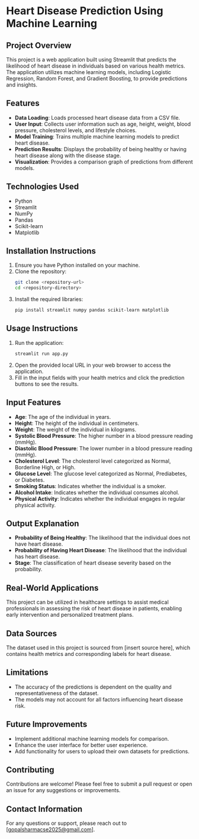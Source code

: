# Heart Disease Prediction Using Machine Learning

## Project Overview
This project is a web application built using Streamlit that predicts the likelihood of heart disease in individuals based on various health metrics. The application utilizes machine learning models, including Logistic Regression, Random Forest, and Gradient Boosting, to provide predictions and insights.

## Features
- **Data Loading**: Loads processed heart disease data from a CSV file.
- **User Input**: Collects user information such as age, height, weight, blood pressure, cholesterol levels, and lifestyle choices.
- **Model Training**: Trains multiple machine learning models to predict heart disease.
- **Prediction Results**: Displays the probability of being healthy or having heart disease along with the disease stage.
- **Visualization**: Provides a comparison graph of predictions from different models.

## Technologies Used
- Python
- Streamlit
- NumPy
- Pandas
- Scikit-learn
- Matplotlib

## Installation Instructions
1. Ensure you have Python installed on your machine.
2. Clone the repository:
   ```bash
   git clone <repository-url>
   cd <repository-directory>
   ```
3. Install the required libraries:
   ```bash
   pip install streamlit numpy pandas scikit-learn matplotlib
   ```

## Usage Instructions
1. Run the application:
   ```bash
   streamlit run app.py
   ```
2. Open the provided local URL in your web browser to access the application.
3. Fill in the input fields with your health metrics and click the prediction buttons to see the results.

## Input Features
- **Age**: The age of the individual in years.
- **Height**: The height of the individual in centimeters.
- **Weight**: The weight of the individual in kilograms.
- **Systolic Blood Pressure**: The higher number in a blood pressure reading (mmHg).
- **Diastolic Blood Pressure**: The lower number in a blood pressure reading (mmHg).
- **Cholesterol Level**: The cholesterol level categorized as Normal, Borderline High, or High.
- **Glucose Level**: The glucose level categorized as Normal, Prediabetes, or Diabetes.
- **Smoking Status**: Indicates whether the individual is a smoker.
- **Alcohol Intake**: Indicates whether the individual consumes alcohol.
- **Physical Activity**: Indicates whether the individual engages in regular physical activity.

## Output Explanation
- **Probability of Being Healthy**: The likelihood that the individual does not have heart disease.
- **Probability of Having Heart Disease**: The likelihood that the individual has heart disease.
- **Stage**: The classification of heart disease severity based on the probability.

## Real-World Applications
This project can be utilized in healthcare settings to assist medical professionals in assessing the risk of heart disease in patients, enabling early intervention and personalized treatment plans.

## Data Sources
The dataset used in this project is sourced from [insert source here], which contains health metrics and corresponding labels for heart disease.

## Limitations
- The accuracy of the predictions is dependent on the quality and representativeness of the dataset.
- The models may not account for all factors influencing heart disease risk.

## Future Improvements
- Implement additional machine learning models for comparison.
- Enhance the user interface for better user experience.
- Add functionality for users to upload their own datasets for predictions.

## Contributing
Contributions are welcome! Please feel free to submit a pull request or open an issue for any suggestions or improvements.

## Contact Information
For any questions or support, please reach out to [gopalsharmacse2025@gmail.com].
